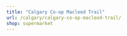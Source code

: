 ```yaml
---
title: "Calgary Co-op Macleod Trail"
url: /calgary/calgary-co-op-macleod-trail/
shop: supermarket
---
```

